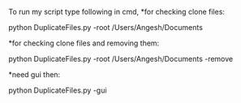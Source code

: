 To run my script type following in cmd, 
*for checking clone files:




python DuplicateFiles.py -root /Users/Angesh/Documents




*for checking clone files and removing them:




python DuplicateFiles.py -root		/Users/Angesh/Documents -remove



*need gui then:


python DuplicateFiles.py -gui